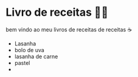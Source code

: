 # Livro de receitas :man_cook:

bem vindo ao meu livros de receitas de receitas :coffee:

- Lasanha
- bolo de uva
- lasanha de carne
- pastel
- 
